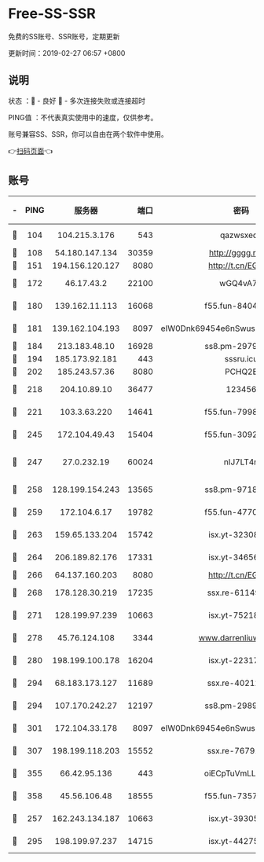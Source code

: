 # Free-SS-SSR

免费的SS账号、SSR账号，定期更新

更新时间：2019-02-27 06:57 +0800

## 说明

状态     ：🙂 - 良好 🙁 - 多次连接失败或连接超时

PING值   ：不代表真实使用中的速度，仅供参考。

账号兼容SS、SSR，你可以自由在两个软件中使用。

👉[扫码页面](https://liesauer.github.io/free-ss-ssr.github.io/)👈

## 账号

|-|PING|服务器|端口|密码|加密方式|区域|
|:----:|:----:|:-----:|-----:|:----:|:----:|:----:|
|🙂|104|104.215.3.176|543|qazwsxedc|aes-256-gcm|JP|
|🙂|108|54.180.147.134|30359|http://gggg.rocks|chacha20|KR|
|🙂|151|194.156.120.127|8080|http://t.cn/EGJIyrl|rc4-md5|RU|
|🙂|172|46.17.43.2|22100|wGQ4vA7D|aes-256-gcm|RU|
|🙂|180|139.162.11.113|16068|f55.fun-84043831|aes-256-cfb|SG|
|🙂|181|139.162.104.193|8097|eIW0Dnk69454e6nSwuspv9DmS201tQ0D|aes-256-cfb|JP|
|🙂|184|213.183.48.10|16928|ss8.pm-29798325|rc4-md5|RU|
|🙂|194|185.173.92.181|443|sssru.icu|rc4-md5|RU|
|🙂|202|185.243.57.36|8080|PCHQ2E|rc4-md5|US|
|🙂|218|204.10.89.10|36477|123456|aes-256-cfb|US|
|🙂|221|103.3.63.220|14641|f55.fun-79984823|aes-256-cfb|SG|
|🙂|245|172.104.49.43|15404|f55.fun-30923847|aes-256-cfb|SG|
|🙂|247|27.0.232.19|60024|nIJ7LT4n|xchacha20-ietf-poly1305|HK|
|🙂|258|128.199.154.243|13565|ss8.pm-97184216|aes-256-cfb|SG|
|🙂|259|172.104.6.17|19782|f55.fun-47700700|aes-256-cfb|US|
|🙂|263|159.65.133.204|15742|isx.yt-32308322|aes-256-cfb|SG|
|🙂|264|206.189.82.176|17331|isx.yt-34656807|aes-256-cfb|SG|
|🙂|266|64.137.160.203|8080|http://t.cn/EGJIyrl|rc4-md5|CA|
|🙂|268|178.128.30.219|17235|ssx.re-61149569|aes-256-cfb|SG|
|🙂|271|128.199.97.239|10663|isx.yt-75218059|aes-256-cfb|SG|
|🙂|278|45.76.124.108|3344|www.darrenliuwei.com|aes-256-cfb|AU|
|🙂|280|198.199.100.178|16204|isx.yt-22317466|aes-256-cfb|US|
|🙂|294|68.183.173.127|11689|ssx.re-40212864|aes-256-cfb|US|
|🙂|294|107.170.242.27|12197|ss8.pm-29892901|aes-256-cfb|US|
|🙂|301|172.104.33.178|8097|eIW0Dnk69454e6nSwuspv9DmS201tQ0D|aes-256-cfb|SG|
|🙂|307|198.199.118.203|15552|ssx.re-76791926|aes-256-cfb|US|
|🙂|355|66.42.95.136|443|oiECpTuVmLLxk4Ts|aes-256-cfb|US|
|🙂|358|45.56.106.48|18555|f55.fun-73571297|aes-256-cfb|US|
|🙂|257|162.243.134.187|10663|isx.yt-39305244|aes-256-cfb|US|
|🙂|295|198.199.97.237|14715|isx.yt-44275898|aes-256-cfb|US|
